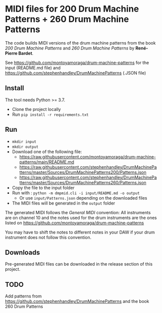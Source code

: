 # MIDI files for 200 Drum Machine Patterns + 260 Drum Machine Patterns

The code builds MIDI versions of the drum machine patterns from the book *200 Drum Machine Patterns* and *260 Drum Machine Patterns* by __René-Pierre Bardet__.

See https://github.com/montoyamoraga/drum-machine-patterns for the input (README.md file) and https://github.com/stephenhandley/DrumMachinePatterns (.JSON file)

## Install

The tool needs Python >= 3.7.

- Clone the project locally
- Run `pip install -r requirements.txt`

## Run

- `mkdir input`
- `mkdir output`
- Download one of the following file:
  - https://raw.githubusercontent.com/montoyamoraga/drum-machine-patterns/main/README.md 
  - https://raw.githubusercontent.com/stephenhandley/DrumMachinePatterns/master/Sources/DrumMachinePatterns200/Patterns.json 
  - https://raw.githubusercontent.com/stephenhandley/DrumMachinePatterns/master/Sources/DrumMachinePatterns260/Patterns.json 
- Copy the file to the input folder
- Run with : `python -m dmpmid.cli -i input/README.md -o output`
    - Or use `input/Patterns.json` depending on the downloaded files
- The MIDI files will be generated in the `output` folder

The generated MIDI follows the *General MIDI* convention: All instruments are on channel 10 and the notes used for the drum instruments are the ones listed on https://github.com/montoyamoraga/drum-machine-patterns

You may have to shift the notes to different notes in your DAW if your drum instrument does not follow this convention.

## Downloads

Pre-generated MIDI files can be downloaded in the release section of this project.

## TODO

Add patterns from https://github.com/stephenhandley/DrumMachinePatterns and the book 260 Drum Patterns